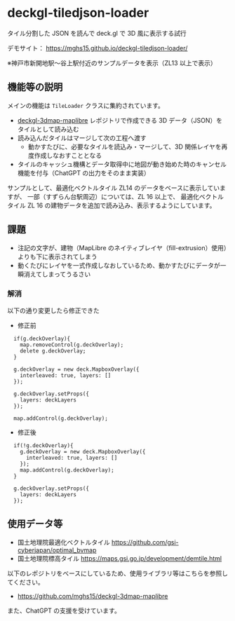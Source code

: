# deckgl-tiledjson-loader
タイル分割した JSON を読んで deck.gl で 3D 風に表示する試行

デモサイト： https://mghs15.github.io/deckgl-tiledjson-loader/

※神戸市新開地駅～谷上駅付近のサンプルデータを表示（ZL13 以上で表示）

## 機能等の説明

メインの機能は `TileLoader` クラスに集約されています。

* [deckgl-3dmap-maplibre](https://github.com/mghs15/deckgl-3dmap-maplibre) レポジトリで作成できる 3D データ（JSON）をタイルとして読み込む
* 読み込んだタイルはマージして次の工程へ渡す
  * 動かすたびに、必要なタイルを読込み・マージして、3D 関係レイヤを再度作成しなおすこととなる
* タイルのキャッシュ機構とデータ取得中に地図が動き始めた時のキャンセル機能を付与（ChatGPT の出力をそのまま実装）

サンプルとして、最適化ベクトルタイル ZL14 のデータをベースに表示していますが、
一部（すずらん台駅周辺）については、ZL 16 以上で、
最適化ベクトルタイル  ZL 16 の建物データを追加で読み込み、表示するようにしています。

## 課題

* 注記の文字が、建物（MapLibre のネイティブレイヤ（fill-extrusion）使用）よりも下に表示されてしまう
* 動くたびにレイヤを一式作成しなおしているため、動かすたびにデータが一瞬消えてしまってうるさい

### 解消

以下の通り変更したら修正できた

* 修正前
```
  if(g.deckOverlay){
    map.removeControl(g.deckOverlay);
    delete g.deckOverlay;
  }
  
  g.deckOverlay = new deck.MapboxOverlay({
    interleaved: true, layers: []
  });
  
  g.deckOverlay.setProps({
    layers: deckLayers
  });
  
  map.addControl(g.deckOverlay);
```

* 修正後
```
  if(!g.deckOverlay){
    g.deckOverlay = new deck.MapboxOverlay({
      interleaved: true, layers: []
    });
    map.addControl(g.deckOverlay);
  }
  
  g.deckOverlay.setProps({
    layers: deckLayers
  });
```


## 使用データ等

* 国土地理院最適化ベクトルタイル https://github.com/gsi-cyberjapan/optimal_bvmap
* 国土地理院標高タイル https://maps.gsi.go.jp/development/demtile.html

以下のレポジトリをベースにしているため、使用ライブラリ等はこちらを参照してください。

* https://github.com/mghs15/deckgl-3dmap-maplibre 

また、ChatGPT の支援を受けています。
